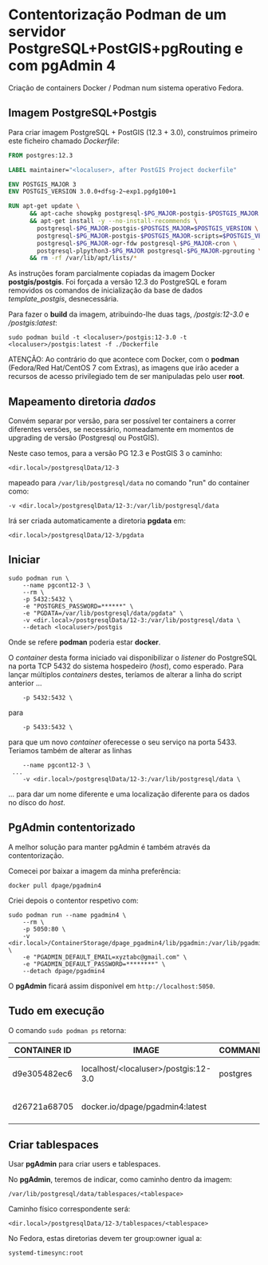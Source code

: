 # Contentorização Podman de um servidor PostgreSQL+PostGIS+pgRouting e com pgAdmin 4

Criação de containers Docker / Podman num sistema operativo Fedora.

## Imagem PostgreSQL+Postgis

Para criar imagem PostgreSQL + PostGIS (12.3 + 3.0),  construímos primeiro este ficheiro chamado *Dockerfile*:

```dockerfile
FROM postgres:12.3

LABEL maintainer="<localuser>, after PostGIS Project dockerfile"

ENV POSTGIS_MAJOR 3
ENV POSTGIS_VERSION 3.0.0+dfsg-2~exp1.pgdg100+1

RUN apt-get update \
      && apt-cache showpkg postgresql-$PG_MAJOR-postgis-$POSTGIS_MAJOR \
      && apt-get install -y --no-install-recommends \
        postgresql-$PG_MAJOR-postgis-$POSTGIS_MAJOR=$POSTGIS_VERSION \
        postgresql-$PG_MAJOR-postgis-$POSTGIS_MAJOR-scripts=$POSTGIS_VERSION \
        postgresql-$PG_MAJOR-ogr-fdw postgresql-$PG_MAJOR-cron \
        postgresql-plpython3-$PG_MAJOR postgresql-$PG_MAJOR-pgrouting \
      && rm -rf /var/lib/apt/lists/*
```

As instruções foram parcialmente copiadas da imagem Docker **postgis/postgis**. Foi forçada a versão 12.3 do PostgreSQL e foram removidos os comandos de inicialização da base de dados *template_postgis*, desnecessária.

Para fazer o **build** da imagem, atribuindo-lhe duas tags, *<localuser>/postgis:12-3.0* e *<localuser>/postgis:latest*:

```
sudo podman build -t <localuser>/postgis:12-3.0 -t <localuser>/postgis:latest -f ./Dockerfile
```

ATENÇÃO: Ao contrário do que acontece com Docker, com o **podman** (Fedora/Red Hat/CentOS 7 com Extras), as imagens que irão aceder a recursos de acesso privilegiado tem de ser manipuladas pelo user **root**.


## Mapeamento diretoria *dados*

Convém separar por versão, para ser possível ter containers a correr diferentes versões, se necessário, nomeadamente em momentos de upgrading de versão (Postgresql ou PostGIS).

Neste caso temos, para a versão PG 12.3 e PostGIS 3 o caminho:

    <dir.local>/postgresqlData/12-3

mapeado para ```/var/lib/postgresql/data``` no comando "run" do container como:

    -v <dir.local>/postgresqlData/12-3:/var/lib/postgresql/data

Irá ser criada automaticamente a diretoria **pgdata** em:

    <dir.local>/postgresqlData/12-3/pgdata

## Iniciar

```
sudo podman run \
    --name pgcont12-3 \
    --rm \
    -p 5432:5432 \
    -e "POSTGRES_PASSWORD=******" \
    -e "PGDATA=/var/lib/postgresql/data/pgdata" \
    -v <dir.local>/postgresqlData/12-3:/var/lib/postgresql/data \
    --detach <localuser>/postgis
```  

Onde se refere **podman** poderia estar **docker**. 

O *container* desta forma iniciado vai disponibilizar o *listener* do PostgreSQL na porta TCP 5432 do sistema hospedeiro (*host*), como esperado. 
Para lançar múltiplos *containers* destes, teríamos de alterar a linha do script anterior ...

```
    -p 5432:5432 \
```  

para


```
    -p 5433:5432 \
```   

para que um novo *container* oferecesse o seu serviço na porta 5433.
Teriamos também de alterar as linhas 

```
    --name pgcont12-3 \
 ...
    -v <dir.local>/postgresqlData/12-3:/var/lib/postgresql/data \ 
```

... para dar um nome diferente e uma localização diferente para os dados no dísco do *host*.


## PgAdmin contentorizado

A melhor solução para manter pgAdmin é também através da contentorização.

Comecei por baixar a imagem da minha preferência:

    docker pull dpage/pgadmin4

Criei depois o contentor respetivo com:
```
sudo podman run --name pgadmin4 \
	--rm \
	-p 5050:80 \
	-v <dir.local>/ContainerStorage/dpage_pgadmin4/lib/pgadmin:/var/lib/pgadmin \
	-e "PGADMIN_DEFAULT_EMAIL=xyztabc@gmail.com" \
	-e "PGADMIN_DEFAULT_PASSWORD=********" \
	--detach dpage/pgadmin4
```

O **pgAdmin** ficará assim disponível em ```http://localhost:5050```.

## Tudo em execução

O comando ```sudo podman ps``` retorna:

| CONTAINER ID | IMAGE                             | COMMAND     | CREATED        | STATUS               | PORTS                  | NAMES      |
| ------------ | --------------------------------- | ----------- | -------------- | -------------------- | ---------------------- | ---------- |
| d9e305482ec6 | localhost/&lt;localuser&gt;/postgis:12-3.0 | postgres    | 51 minutes ago | Up 51 minutes ago    | 0.0.0.0:5432->5432/tcp | pgcont12-3 |
| d26721a68705 | docker.io/dpage/pgadmin4:latest |  | 5 hours ago | Up 5 hours ago | 0.0.0.0:5050->80/tcp | pgadmin4 |


## Criar tablespaces

Usar **pgAdmin** para criar users e tablespaces.

No **pgAdmin**, teremos de indicar, como caminho dentro da imagem:

    /var/lib/postgresql/data/tablespaces/<tablespace>

Caminho físico correspondente será:

    <dir.local>/postgresqlData/12-3/tablespaces/<tablespace>

No Fedora, estas diretorias devem ter group:owner igual a:

    systemd-timesync:root
